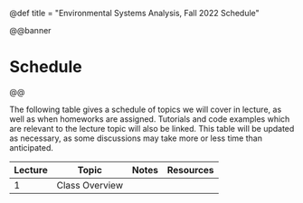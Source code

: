 @def title = "Environmental Systems Analysis, Fall 2022 Schedule"

@@banner
# Schedule
@@

The following table gives a schedule of topics we will cover in lecture, as well as when homeworks are assigned. Tutorials and code examples which are relevant to the lecture topic will also be linked. This table will be updated as necessary, as some discussions may take more or less time than anticipated.

| Lecture | Topic | Notes | Resources |
|---------|-------|-------|-----------|
| 1 | Class Overview | | |